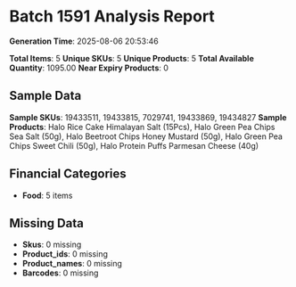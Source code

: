 # Batch 1591 Analysis Report

**Generation Time**: 2025-08-06 20:53:46

**Total Items**: 5
**Unique SKUs**: 5
**Unique Products**: 5
**Total Available Quantity**: 1095.00
**Near Expiry Products**: 0

## Sample Data
**Sample SKUs**: 19433511, 19433815, 7029741, 19433869, 19434827
**Sample Products**: Halo Rice Cake Himalayan Salt (15Pcs), Halo Green Pea Chips Sea Salt (50g), Halo Beetroot Chips Honey Mustard (50g), Halo Green Pea Chips Sweet Chili (50g), Halo Protein Puffs Parmesan Cheese (40g)

## Financial Categories
- **Food**: 5 items

## Missing Data
- **Skus**: 0 missing
- **Product_ids**: 0 missing
- **Product_names**: 0 missing
- **Barcodes**: 0 missing
